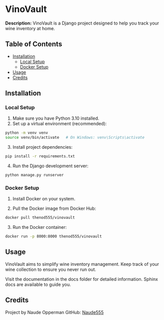 # VinoVault

**Description:** VinoVault is a Django project designed to help you track your wine inventory at home.

## Table of Contents

- [Installation](#installation)
  - [Local Setup](#local-setup)
  - [Docker Setup](#docker-setup)
- [Usage](#usage)
- [Credits](#credits)

## Installation

### Local Setup

1. Make sure you have Python 3.10 installed.
2. Set up a virtual environment (recommended):

  ```bash
  python -m venv venv
  source venv/bin/activate   # On Windows: venv\Scripts\activate
  ```
3. Install project dependencies:

  ```bash
  pip install -r requirements.txt
  ```

4. Run the Django development server:

  ```bash
  python manage.py runserver
  ```

### Docker Setup
1. Install Docker on your system.

2. Pull the Docker image from Docker Hub:

```bash
docker pull thenod555/vinovault
```

3. Run the Docker container:

```bash
docker run -p 8000:8000 thenod555/vinovault
```

## Usage
VinoVault aims to simplify wine inventory management. Keep track of your wine collection to ensure you never run out.

Visit the documentation in the docs folder for detailed information. Sphinx docs are available to guide you.

## Credits
Project by Naude Opperman
GitHub: [Naude555](https://github.com/Naude555)
